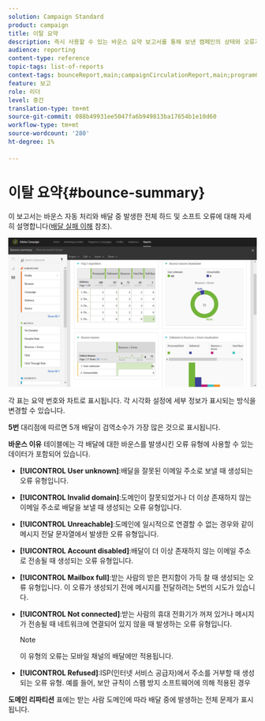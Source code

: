 ```yaml
---
solution: Campaign Standard
product: campaign
title: 이탈 요약
description: 즉시 사용할 수 있는 바운스 요약 보고서를 통해 보낸 캠페인의 상태와 오류가 발생했을 수 있는 경우에 대해 알아보십시오.
audience: reporting
content-type: reference
topic-tags: list-of-reports
context-tags: bounceReport,main;campaignCirculationReport,main;programCirculationReport,main
feature: 보고
role: 리더
level: 중간
translation-type: tm+mt
source-git-commit: 088b49931ee5047fa6b949813ba17654b1e10d60
workflow-type: tm+mt
source-wordcount: '280'
ht-degree: 1%

---
```



# 이탈 요약{#bounce-summary}

이 보고서는 바운스 자동 처리와 배달 중 발생한 전체 하드 및 소프트 오류에 대해 자세히 설명합니다([배달 실패 이해](../../sending/using/understanding-delivery-failures.md) 참조).

![](assets/campaign_reports_bounces.png)

각 표는 요약 번호와 차트로 표시됩니다. 각 시각화 설정에 세부 정보가 표시되는 방식을 변경할 수 있습니다.

**5번** 대리점에 따르면 5개 배달이 검역소수가 가장 많은 것으로 표시됩니다.

**바운스 이유** 테이블에는 각 배달에 대한 바운스를 발생시킨 오류 유형에 사용할 수 있는 데이터가 포함되어 있습니다.

* **[!UICONTROL User unknown]**:배달을 잘못된 이메일 주소로 보낼 때 생성되는 오류 유형입니다.
* **[!UICONTROL Invalid domain]**:도메인이 잘못되었거나 더 이상 존재하지 않는 이메일 주소로 배달을 보낼 때 생성되는 오류 유형입니다.
* **[!UICONTROL Unreachable]**:도메인에 일시적으로 연결할 수 없는 경우와 같이 메시지 전달 문자열에서 발생한 오류 유형입니다.
* **[!UICONTROL Account disabled]**:배달이 더 이상 존재하지 않는 이메일 주소로 전송될 때 생성되는 오류 유형입니다.
* **[!UICONTROL Mailbox full]**:받는 사람의 받은 편지함이 가득 찰 때 생성되는 오류 유형입니다. 이 오류가 생성되기 전에 메시지를 전달하려는 5번의 시도가 있습니다.
* **[!UICONTROL Not connected]**:받는 사람의 휴대 전화기가 꺼져 있거나 메시지가 전송될 때 네트워크에 연결되어 있지 않을 때 발생하는 오류 유형입니다.

   >[!NOTE]
   >
   >이 유형의 오류는 모바일 채널의 배달에만 적용됩니다.

* **[!UICONTROL Refused]**:ISP(인터넷 서비스 공급자)에서 주소를 거부할 때 생성되는 오류 유형. 예를 들어, 보안 규칙이 스팸 방지 소프트웨어에 의해 적용된 경우

**도메인 리파티션** 표에는 받는 사람 도메인에 따라 배달 중에 발생하는 전체 문제가 표시됩니다.
